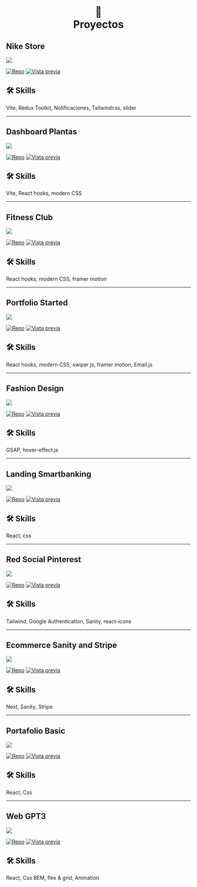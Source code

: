<h1 align="center">
📄<br>Proyectos
</h1>

## Nike Store
![](https://github.com/ayllondark/nike-store/blob/master/src/assets/nikestore.png)

[![Repo](https://img.shields.io/badge/perfil%20-%23323330.svg?&style=for-the-badge&logo=perfil&logoColor=black&color=F745B5)](https://github.com/ayllondark/nike-store)
[![Vista previa](https://img.shields.io/badge/repositório%20-%23323330.svg?&style=for-the-badge&logo=repositório&logoColor=black&color=8000FF)](https://nike-store-jet.vercel.app)


## 🛠 Skills
Vite, Redux Toolkit, Notificaciones, Tailwindcss, slider

---

## Dashboard Plantas
![](https://github.com/ayllondark/dashboard-plantas/blob/master/src/assets/thumbnail.png)

[![Repo](https://img.shields.io/badge/perfil%20-%23323330.svg?&style=for-the-badge&logo=perfil&logoColor=black&color=F745B5)](https://github.com/ayllondark/dashboard-plantas)
[![Vista previa](https://img.shields.io/badge/repositório%20-%23323330.svg?&style=for-the-badge&logo=repositório&logoColor=black&color=8000FF)](https://dashboard-plantas.vercel.app)


## 🛠 Skills
Vite, React hooks, modern CSS

---


## Fitness Club
![](https://github.com/ayllondark/fitness-club/blob/master/src/assets/thumbnail.png)

[![Repo](https://img.shields.io/badge/perfil%20-%23323330.svg?&style=for-the-badge&logo=perfil&logoColor=black&color=F745B5)](https://github.com/ayllondark/fitness-club)
[![Vista previa](https://img.shields.io/badge/repositório%20-%23323330.svg?&style=for-the-badge&logo=repositório&logoColor=black&color=8000FF)](https://fitness-club-d2f2slvgd-ayllondark.vercel.app)


## 🛠 Skills
React hooks, modern CSS, framer motion

---


## Portfolio Started
![](https://github.com/ayllondark/ResumenProyectos/blob/main/img/portfoliostarted.png)

[![Repo](https://img.shields.io/badge/perfil%20-%23323330.svg?&style=for-the-badge&logo=perfil&logoColor=black&color=F745B5)](https://github.com/ayllondark/portfolio-starter)
[![Vista previa](https://img.shields.io/badge/repositório%20-%23323330.svg?&style=for-the-badge&logo=repositório&logoColor=black&color=8000FF)](https://portfolio-started.netlify.app)


## 🛠 Skills
React hooks, modern CSS, swiper js, framer motion, Email.js

---

## Fashion Design
![](https://github.com/ayllondark/ResumenProyectos/blob/main/img/fashionlanding.png)

[![Repo](https://img.shields.io/badge/perfil%20-%23323330.svg?&style=for-the-badge&logo=perfil&logoColor=black&color=F745B5)](https://github.com/ayllondark/fashion-design)
[![Vista previa](https://img.shields.io/badge/repositório%20-%23323330.svg?&style=for-the-badge&logo=repositório&logoColor=black&color=8000FF)](https://fashiondesignlanding.netlify.app)


## 🛠 Skills
GSAP, hover-effect.js

---

## Landing Smartbanking
![](https://github.com/ayllondark/ResumenProyectos/blob/main/img/smartbanking.png)

[![Repo](https://img.shields.io/badge/perfil%20-%23323330.svg?&style=for-the-badge&logo=perfil&logoColor=black&color=F745B5)](https://github.com/ayllondark/Landing-smart-banking)
[![Vista previa](https://img.shields.io/badge/repositório%20-%23323330.svg?&style=for-the-badge&logo=repositório&logoColor=black&color=8000FF)](https://landing-smartbanking.netlify.app)


## 🛠 Skills
React, css

---

## Red Social Pinterest
![](https://github.com/ayllondark/ResumenProyectos/blob/main/img/pinterest.png)

[![Repo](https://img.shields.io/badge/perfil%20-%23323330.svg?&style=for-the-badge&logo=perfil&logoColor=black&color=F745B5)](https://github.com/ayllondark/PinterestSocial)
[![Vista previa](https://img.shields.io/badge/repositório%20-%23323330.svg?&style=for-the-badge&logo=repositório&logoColor=black&color=8000FF)](https://red-pinterest.netlify.app)


## 🛠 Skills
Tailwind, Google Authentication, Sanity, react-icons

---

## Ecommerce Sanity and Stripe
![](https://github.com/ayllondark/ResumenProyectos/blob/main/img/ecommerce-sanity-stripe.png)

[![Repo](https://img.shields.io/badge/perfil%20-%23323330.svg?&style=for-the-badge&logo=perfil&logoColor=black&color=F745B5)](https://github.com/ayllondark/ecommerce_sanity_stripe)
[![Vista previa](https://img.shields.io/badge/repositório%20-%23323330.svg?&style=for-the-badge&logo=repositório&logoColor=black&color=8000FF)](https://vercel.com/ayllondark/ecommerce-sanity-stripe)


## 🛠 Skills
Next, Sanity, Stripe

---

## Portafolio Basic
![](https://github.com/ayllondark/ResumenProyectos/blob/main/img/PortafolioBasic.png)

[![Repo](https://img.shields.io/badge/perfil%20-%23323330.svg?&style=for-the-badge&logo=perfil&logoColor=black&color=F745B5)](https://github.com/ayllondark/portfolio-basic)
[![Vista previa](https://img.shields.io/badge/repositório%20-%23323330.svg?&style=for-the-badge&logo=repositório&logoColor=black&color=8000FF)](https://portafolio-basic.vercel.app)


## 🛠 Skills
React, Css

---

## Web GPT3
![](https://github.com/ayllondark/ResumenProyectos/blob/main/img/Gpt3.png)

[![Repo](https://img.shields.io/badge/perfil%20-%23323330.svg?&style=for-the-badge&logo=perfil&logoColor=black&color=F745B5)](https://github.com/ayllondark/gpt3)
[![Vista previa](https://img.shields.io/badge/repositório%20-%23323330.svg?&style=for-the-badge&logo=repositório&logoColor=black&color=8000FF)](https://gpt3design.vercel.app)


## 🛠 Skills
React, Css BEM, flex & grid, Animation
